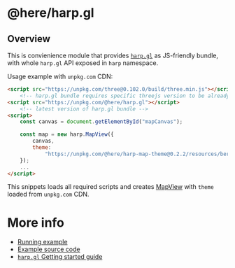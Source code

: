 # @here/harp.gl

## Overview

This is convienience module that provides [`harp.gl`](https://heremaps.github.io/harp.gl/doc/) as JS-friendly bundle, with whole `harp.gl` API exposed in `harp` namespace.

Usage example with `unpkg.com` CDN:
```html
<script src="https://unpkg.com/three@0.102.0/build/three.min.js"></script>
    <!-- harp.gl bundle requires specific threejs version to be already loaded in runtime -->
<script src="https://unpkg.com/@here/harp.gl"></script>
    <!-- latest version of harp.gl bundle -->
<script>
    const canvas = document.getElementById("mapCanvas");

    const map = new harp.MapView({
        canvas,
        theme:
            "https://unpkg.com/@here/harp-map-theme@0.2.2/resources/berlin_tilezen_base.json"
    });
    ...
</script>
```
This snippets loads all required scripts and creates [MapView](https://heremaps.github.io/harp.gl/doc/classes/_here_harp_mapview.mapview.html) with `theme` loaded from `unpkg.com` CDN.

# More info
* [Running example](https://heremaps.github.io/harp.gl/examples/#hello-js_bundle.html)
* [Example source code](https://heremaps.github.io/harp.gl/examples/src/hello-js_bundle.html)
* [`harp.gl` Getting started guide](https://github.com/heremaps/harp.gl/blob/master/docs/GettingStartedGuide.md)



